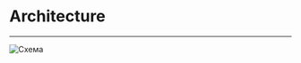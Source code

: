 # Architecture
--------------
![Схема](https://cloud.githubusercontent.com/assets/12098829/17644680/ba2d3040-6195-11e6-80a5-23411d50b715.png)

